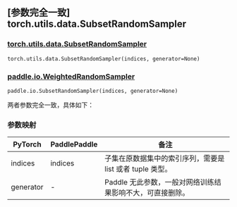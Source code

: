 ## [参数完全一致] torch.utils.data.SubsetRandomSampler

### [torch.utils.data.SubsetRandomSampler](https://pytorch.org/docs/stable/data.html#torch.utils.data.SubsetRandomSampler)

```
torch.utils.data.SubsetRandomSampler(indices, generator=None)
```

### [paddle.io.WeightedRandomSampler](https://www.paddlepaddle.org.cn/documentation/docs/zh/develop/api/paddle/io/SubsetRandomSampler_cn.html#paddle.io.SubsetRandomSampler)

```
paddle.io.SubsetRandomSampler(indices, generator=None)
```

两者参数完全一致，具体如下：

### 参数映射

| PyTorch     | PaddlePaddle | 备注                                                                 |
| ----------- | ------------ | -------------------------------------------------------------------- |
| indices     | indices      | 子集在原数据集中的索引序列，需要是 list 或者 tuple 类型。            |
| generator   | -            | Paddle 无此参数，一般对网络训练结果影响不大，可直接删除。            |
